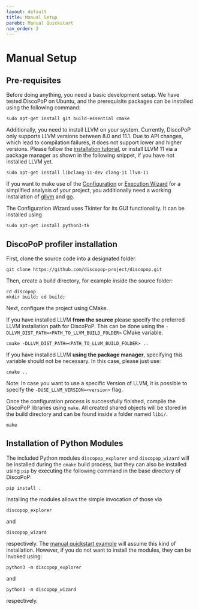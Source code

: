 ```yaml
---
layout: default
title: Manual Setup
parebt: Manual Quickstart
nav_order: 2
---
```


# Manual Setup
## Pre-requisites
Before doing anything, you need a basic development setup. We have tested DiscoPoP on Ubuntu, and the prerequisite packages can be installed using the following command:

	sudo apt-get install git build-essential cmake

Additionally, you need to install LLVM on your system. Currently, DiscoPoP only supports LLVM versions between 8.0 and 11.1. Due to API changes, which lead to compilation failures, it does not support lower and higher versions. Please follow the [installation tutorial](https://llvm.org/docs/GettingStarted.html), or install LLVM 11 via a package manager as shown in the following snippet, if you have not installed LLVM yet.

    sudo apt-get install libclang-11-dev clang-11 llvm-11

If you want to make use of the [Configuration](../Tutorials/Configuration_Wizard.md) or [Execution Wizard](../Tutorials/Execution_Wizard.md) for a simplified analysis of your project, you additionally need a working installation of [gllvm](https://github.com/SRI-CSL/gllvm) and [go](https://go.dev/doc/install).

The Configuration Wizard uses Tkinter for its GUI functionality. It can be installed using

    sudo apt-get install python3-tk


## DiscoPoP profiler installation
First, clone the source code into a designated folder.

	git clone https://github.com/discopop-project/discopop.git

Then, create a build directory, for example inside the source folder:

	cd discopop
	mkdir build; cd build;

Next, configure the project using CMake.

If you have installed LLVM <b>from the source</b> please specify the preferred LLVM installation path for DiscoPoP. This can be done using the `-DLLVM_DIST_PATH=<PATH_TO_LLVM_BUILD_FOLDER>` CMake variable.

	cmake -DLLVM_DIST_PATH=<PATH_TO_LLVM_BUILD_FOLDER> ..

If you have installed LLVM <b>using the package manager</b>, specifying this variable should not be necessary. In this case, please just use:

	cmake ..

Note: In case you want to use a specific Version of LLVM, it is possible to specify the `-DUSE_LLVM_VERSION=<version>` flag.

Once the configuration process is successfully finished, compile the DiscoPoP libraries using `make`. All created shared objects will be stored in the build directory and can be found inside a folder named `libi/`.

	make


## Installation of Python Modules
The included Python modules `discopop_explorer` and `discopop_wizard` will be installed during the `cmake` build process,
but they can also be installed using `pip` by executing the following command in the base directory of DiscoPoP:

	pip install .

Installing the modules allows the simple invocation of those via

	discopop_explorer

and

	discopop_wizard

respectively. The [manual quickstart example](Manual_Example.md) will assume this kind of installation.
However, if you do not want to install the modules, they can be invoked using:

	python3 -m discopop_explorer

and

	python3 -m discopop_wizard

respectively.
